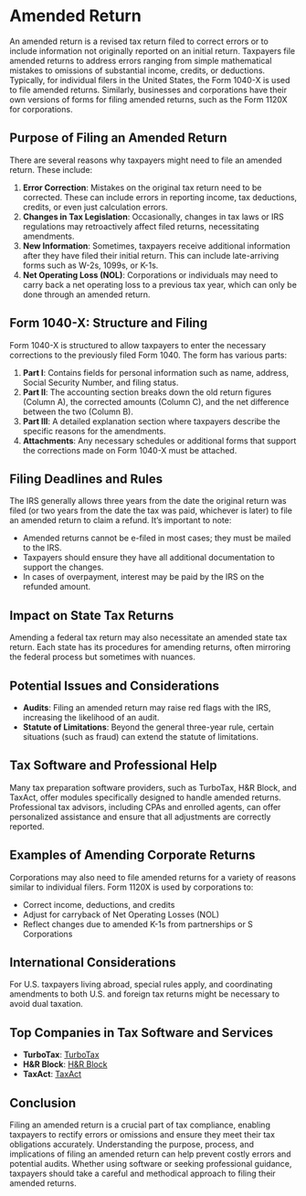 # Amended Return

An amended return is a revised tax return filed to correct errors or to include information not originally reported on an initial return. Taxpayers file amended returns to address errors ranging from simple mathematical mistakes to omissions of substantial income, credits, or deductions. Typically, for individual filers in the United States, the Form 1040-X is used to file amended returns. Similarly, businesses and corporations have their own versions of forms for filing amended returns, such as the Form 1120X for corporations.

## Purpose of Filing an Amended Return

There are several reasons why taxpayers might need to file an amended return. These include:

1. **Error Correction**: Mistakes on the original tax return need to be corrected. These can include errors in reporting income, tax deductions, credits, or even just calculation errors.
2. **Changes in Tax Legislation**: Occasionally, changes in tax laws or IRS regulations may retroactively affect filed returns, necessitating amendments.
3. **New Information**: Sometimes, taxpayers receive additional information after they have filed their initial return. This can include late-arriving forms such as W-2s, 1099s, or K-1s.
4. **Net Operating Loss (NOL)**: Corporations or individuals may need to carry back a net operating loss to a previous tax year, which can only be done through an amended return.

## Form 1040-X: Structure and Filing

Form 1040-X is structured to allow taxpayers to enter the necessary corrections to the previously filed Form 1040. The form has various parts:

1. **Part I**: Contains fields for personal information such as name, address, Social Security Number, and filing status.
2. **Part II**: The accounting section breaks down the old return figures (Column A), the corrected amounts (Column C), and the net difference between the two (Column B).
3. **Part III**: A detailed explanation section where taxpayers describe the specific reasons for the amendments.
4. **Attachments**: Any necessary schedules or additional forms that support the corrections made on Form 1040-X must be attached.

## Filing Deadlines and Rules

The IRS generally allows three years from the date the original return was filed (or two years from the date the tax was paid, whichever is later) to file an amended return to claim a refund. It’s important to note:

- Amended returns cannot be e-filed in most cases; they must be mailed to the IRS.
- Taxpayers should ensure they have all additional documentation to support the changes.
- In cases of overpayment, interest may be paid by the IRS on the refunded amount.

## Impact on State Tax Returns

Amending a federal tax return may also necessitate an amended state tax return. Each state has its procedures for amending returns, often mirroring the federal process but sometimes with nuances.

## Potential Issues and Considerations

- **Audits**: Filing an amended return may raise red flags with the IRS, increasing the likelihood of an audit.
- **Statute of Limitations**: Beyond the general three-year rule, certain situations (such as fraud) can extend the statute of limitations.

## Tax Software and Professional Help

Many tax preparation software providers, such as TurboTax, H&R Block, and TaxAct, offer modules specifically designed to handle amended returns. Professional tax advisors, including CPAs and enrolled agents, can offer personalized assistance and ensure that all adjustments are correctly reported.

## Examples of Amending Corporate Returns

Corporations may also need to file amended returns for a variety of reasons similar to individual filers. Form 1120X is used by corporations to:

- Correct income, deductions, and credits
- Adjust for carryback of Net Operating Losses (NOL)
- Reflect changes due to amended K-1s from partnerships or S Corporations

## International Considerations

For U.S. taxpayers living abroad, special rules apply, and coordinating amendments to both U.S. and foreign tax returns might be necessary to avoid dual taxation.

## Top Companies in Tax Software and Services

- **TurboTax**: [TurboTax](https://turbotax.intuit.com)
- **H&R Block**: [H&R Block](https://www.hrblock.com)
- **TaxAct**: [TaxAct](https://www.taxact.com)

## Conclusion

Filing an amended return is a crucial part of tax compliance, enabling taxpayers to rectify errors or omissions and ensure they meet their tax obligations accurately. Understanding the purpose, process, and implications of filing an amended return can help prevent costly errors and potential audits. Whether using software or seeking professional guidance, taxpayers should take a careful and methodical approach to filing their amended returns.